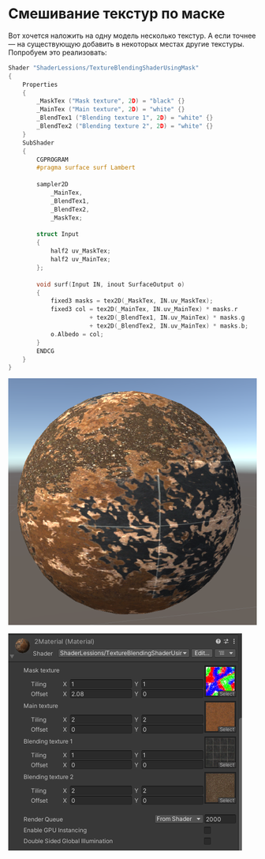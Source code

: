 # Смешивание текстур по маске

Вот хочется наложить на одну модель несколько текстур. А если точнее — на существующую добавить в некоторых местах другие текстуры. Попробуем это реализовать:

```c
Shader "ShaderLessions/TextureBlendingShaderUsingMask"
{
    Properties
    {
        _MaskTex ("Mask texture", 2D) = "black" {}
        _MainTex ("Main texture", 2D) = "white" {}
        _BlendTex1 ("Blending texture 1", 2D) = "white" {}
        _BlendTex2 ("Blending texture 2", 2D) = "white" {}
    }
    SubShader
    {
        CGPROGRAM
        #pragma surface surf Lambert

        sampler2D
            _MainTex,
            _BlendTex1,
            _BlendTex2,
            _MaskTex;

        struct Input
        {
            half2 uv_MaskTex;
            half2 uv_MainTex;
        };

        void surf(Input IN, inout SurfaceOutput o)
        {
            fixed3 masks = tex2D(_MaskTex, IN.uv_MaskTex);
            fixed3 col = tex2D(_MainTex, IN.uv_MainTex) * masks.r
                       + tex2D(_BlendTex1, IN.uv_MainTex) * masks.g
                       + tex2D(_BlendTex2, IN.uv_MainTex) * masks.b;
            o.Albedo = col;
        }
        ENDCG
    }
}
```

![Untitled](%D0%A1%D0%BC%D0%B5%D1%88%D0%B8%D0%B2%D0%B0%D0%BD%D0%B8%D0%B5%20%D1%82%D0%B5%D0%BA%D1%81%D1%82%D1%83%D1%80%20%D0%BF%D0%BE%20%D0%BC%D0%B0%D1%81%D0%BA%D0%B5%20f3a5c0b5a2fb495b844bf37957f499cd/Untitled.png)

![Untitled](%D0%A1%D0%BC%D0%B5%D1%88%D0%B8%D0%B2%D0%B0%D0%BD%D0%B8%D0%B5%20%D1%82%D0%B5%D0%BA%D1%81%D1%82%D1%83%D1%80%20%D0%BF%D0%BE%20%D0%BC%D0%B0%D1%81%D0%BA%D0%B5%20f3a5c0b5a2fb495b844bf37957f499cd/Untitled%201.png)